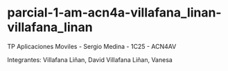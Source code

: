# parcial-1-am-acn4a-villafana_linan-villafana_linan

TP Aplicaciones Moviles - Sergio Medina - 1C25 - ACN4AV

Integrantes:
Villafana Liñan, David
Villafana Liñan, Vanesa
